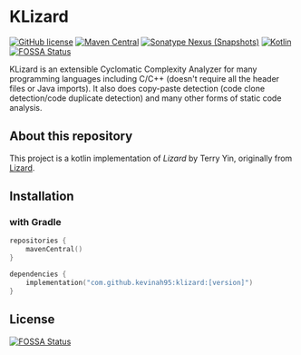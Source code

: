 # KLizard

[![GitHub license](https://img.shields.io/badge/license-Apache%20License%202.0-blue.svg?style=flat)](https://www.apache.org/licenses/LICENSE-2.0)
[![Maven Central](https://img.shields.io/maven-central/v/io.github.kevinah95/klizard)](https://central.sonatype.com/artifact/io.github.kevinah95/klizard)
[![Sonatype Nexus (Snapshots)](https://img.shields.io/nexus/s/io.github.kevinah95/klizard?server=https%3A%2F%2Fs01.oss.sonatype.org)](https://s01.oss.sonatype.org/content/repositories/snapshots/io/github/kevinah95/klizard)
[![Kotlin](https://img.shields.io/badge/kotlin-1.9.0-blue.svg?logo=kotlin)](http://kotlinlang.org)
[![FOSSA Status](https://app.fossa.com/api/projects/git%2Bgithub.com%2Fkevinah95%2FKLizard.svg?type=shield)](https://app.fossa.com/projects/git%2Bgithub.com%2Fkevinah95%2FKLizard?ref=badge_shield)

KLizard is an extensible Cyclomatic Complexity Analyzer for many programming languages including C/C++ (doesn't require all the header files or Java imports). It also does copy-paste detection (code clone detection/code duplicate detection) and many other forms of static code analysis.

## About this repository

This project is a kotlin implementation of *Lizard* by Terry Yin, originally from
[Lizard](https://github.com/terryyin/lizard).

## Installation

### with Gradle

```kotlin
repositories {
    mavenCentral()
}

dependencies {
    implementation("com.github.kevinah95:klizard:[version]")
}
```

## License
[![FOSSA Status](https://app.fossa.com/api/projects/git%2Bgithub.com%2Fkevinah95%2FKLizard.svg?type=large)](https://app.fossa.com/projects/git%2Bgithub.com%2Fkevinah95%2FKLizard?ref=badge_large)